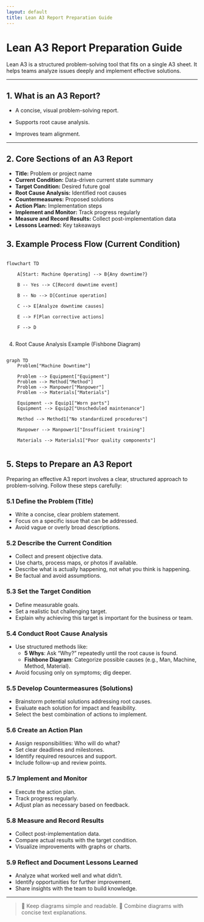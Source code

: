 ```yaml
---
layout: default
title: Lean A3 Report Preparation Guide
---
```


# Lean A3 Report Preparation Guide



Lean A3 is a structured problem-solving tool that fits on a single A3 sheet. It helps teams analyze issues deeply and implement effective solutions.



---



## 1. What is an A3 Report?



- A concise, visual problem-solving report.

- Supports root cause analysis.

- Improves team alignment.



---



## 2. Core Sections of an A3 Report


- **Title:** Problem or project name
- **Current Condition:** Data-driven current state summary
- **Target Condition:** Desired future goal
- **Root Cause Analysis:** Identified root causes
- **Countermeasures:** Proposed solutions
- **Action Plan:** Implementation steps
- **Implement and Monitor:** Track progress regularly
- **Measure and Record Results:** Collect post-implementation data
- **Lessons Learned:** Key takeaways

  


## 3. Example Process Flow (Current Condition)



```mermaid

flowchart TD

    A[Start: Machine Operating] --> B{Any downtime?}

    B -- Yes --> C[Record downtime event]

    B -- No --> D[Continue operation]

    C --> E[Analyze downtime causes]

    E --> F[Plan corrective actions]

    F --> D


```






4. Root Cause Analysis Example (Fishbone Diagram)

```mermaid

graph TD
    Problem["Machine Downtime"]

    Problem --> Equipment["Equipment"]
    Problem --> Method["Method"]
    Problem --> Manpower["Manpower"]
    Problem --> Materials["Materials"]

    Equipment --> Equip1["Worn parts"]
    Equipment --> Equip2["Unscheduled maintenance"]

    Method --> Method1["No standardized procedures"]

    Manpower --> Manpower1["Insufficient training"]

    Materials --> Materials1["Poor quality components"]


```





## 5. Steps to Prepare an A3 Report

Preparing an effective A3 report involves a clear, structured approach to problem-solving. Follow these steps carefully:

### 5.1 Define the Problem (Title)
- Write a concise, clear problem statement.
- Focus on a specific issue that can be addressed.
- Avoid vague or overly broad descriptions.

### 5.2 Describe the Current Condition
- Collect and present objective data.
- Use charts, process maps, or photos if available.
- Describe what is actually happening, not what you think is happening.
- Be factual and avoid assumptions.

### 5.3 Set the Target Condition
- Define measurable goals.
- Set a realistic but challenging target.
- Explain why achieving this target is important for the business or team.

### 5.4 Conduct Root Cause Analysis
- Use structured methods like:
  - **5 Whys**: Ask “Why?” repeatedly until the root cause is found.
  - **Fishbone Diagram**: Categorize possible causes (e.g., Man, Machine, Method, Material).
- Avoid focusing only on symptoms; dig deeper.

### 5.5 Develop Countermeasures (Solutions)
- Brainstorm potential solutions addressing root causes.
- Evaluate each solution for impact and feasibility.
- Select the best combination of actions to implement.

### 5.6 Create an Action Plan
- Assign responsibilities: Who will do what?
- Set clear deadlines and milestones.
- Identify required resources and support.
- Include follow-up and review points.

### 5.7 Implement and Monitor
- Execute the action plan.
- Track progress regularly.
- Adjust plan as necessary based on feedback.

### 5.8 Measure and Record Results
- Collect post-implementation data.
- Compare actual results with the target condition.
- Visualize improvements with graphs or charts.

### 5.9 Reflect and Document Lessons Learned
- Analyze what worked well and what didn’t.
- Identify opportunities for further improvement.
- Share insights with the team to build knowledge.

---











> 🧠 Keep diagrams simple and readable.
> 🧠 Combine diagrams with concise text explanations.
